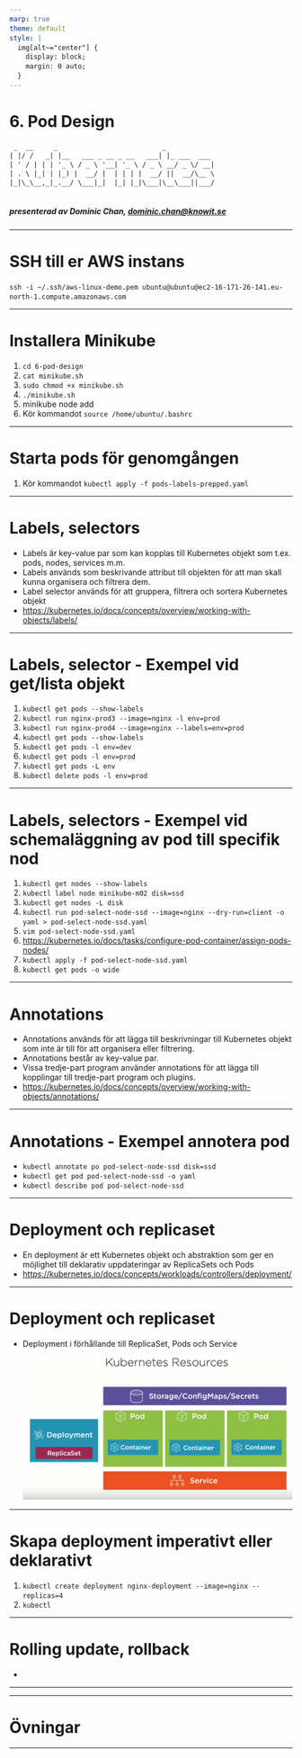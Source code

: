 ```yaml
---
marp: true
theme: default
style: |
  img[alt~="center"] {
    display: block;
    margin: 0 auto;
  }
---
```


# 6. Pod Design

```
 _  __     _                          _            
| |/ /   _| |__   ___ _ __ _ __   ___| |_ ___  ___ 
| ' / | | | '_ \ / _ \ '__| '_ \ / _ \ __/ _ \/ __|
| . \ |_| | |_) |  __/ |  | | | |  __/ ||  __/\__ \
|_|\_\__,_|_.__/ \___|_|  |_| |_|\___|\__\___||___/


```

##### presenterad av Dominic Chan, dominic.chan@knowit.se

---

# SSH till er AWS instans

`ssh -i ~/.ssh/aws-linux-demo.pem ubuntu@ubuntu@ec2-16-171-26-141.eu-north-1.compute.amazonaws.com`

---

# Installera Minikube

1. `cd 6-pod-design`
2. `cat minikube.sh`
3. `sudo chmod +x minikube.sh`
4. `./minikube.sh`
5. minikube node add
6. Kör kommandot `source /home/ubuntu/.bashrc`

---

# Starta pods för genomgången

1. Kör kommandot `kubectl apply -f pods-labels-prepped.yaml`

---

# Labels, selectors

- Labels är key-value par som kan kopplas till Kubernetes objekt som t.ex. pods, nodes, services m.m.
- Labels används som beskrivande attribut till objekten för att man skall kunna organisera och filtrera dem.
- Label selector används för att gruppera, filtrera och sortera Kubernetes objekt
- https://kubernetes.io/docs/concepts/overview/working-with-objects/labels/

---

# Labels, selector - Exempel vid get/lista objekt

1. `kubectl get pods --show-labels`
2. `kubectl run nginx-prod3 --image=nginx -l env=prod`
3. `kubectl run nginx-prod4 --image=nginx --labels=env=prod`
4. `kubectl get pods --show-labels`
5. `kubectl get pods -l env=dev`
6. `kubectl get pods -l env=prod`
7. `kubectl get pods -L env`
8. `kubectl delete pods -l env=prod`

---

# Labels, selectors - Exempel vid schemaläggning av pod till specifik nod

1. `kubectl get nodes --show-labels`
2. `kubectl label node minikube-m02 disk=ssd`
3. `kubectl get nodes -L disk`
4. `kubectl run pod-select-node-ssd --image=nginx --dry-run=client -o yaml > pod-select-node-ssd.yaml`
5. `vim pod-select-node-ssd.yaml`
6. https://kubernetes.io/docs/tasks/configure-pod-container/assign-pods-nodes/
7. `kubectl apply -f pod-select-node-ssd.yaml`
8. `kubectl get pods -o wide`

---

# Annotations

- Annotations används för att lägga till beskrivningar till Kubernetes objekt som inte är till för att organisera eller
  filtrering.
- Annotations består av key-value par.
- Vissa tredje-part program använder annotations för att lägga till kopplingar till tredje-part program och plugins.
- https://kubernetes.io/docs/concepts/overview/working-with-objects/annotations/

---

# Annotations - Exempel annotera pod

- `kubectl annotate po pod-select-node-ssd disk=ssd`
- `kubectl get pod pod-select-node-ssd -o yaml`
- `kubectl describe pod pod-select-node-ssd`

---

# Deployment och replicaset

- En deployment är ett Kubernetes objekt och abstraktion som ger en möjlighet till deklarativ uppdateringar av
  ReplicaSets och Pods
- https://kubernetes.io/docs/concepts/workloads/controllers/deployment/

---

# Deployment och replicaset

- Deployment i förhållande till ReplicaSet, Pods och Service
  ![h:500px center](./images/deployment-diagram.png)

---

# Skapa deployment imperativt eller deklarativt
1. `kubectl create deployment nginx-deployment --image=nginx --replicas=4`
2. `kubectl`

---

# Rolling update, rollback
- 


---




---

# Övningar

---


